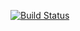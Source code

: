 [![Build Status](https://travis-ci.org/Grisworld/myDemoApp.svg?branch=master)](https://travis-ci.org/Grisworld/myDemoApp)
